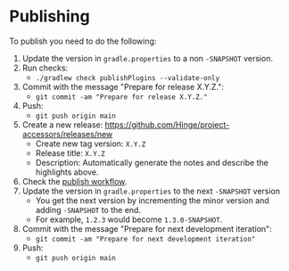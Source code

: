 # Publishing
To publish you need to do the following:
1. Update the version in `gradle.properties` to a non `-SNAPSHOT` version.
2. Run checks:
   - `./gradlew check publishPlugins --validate-only`
3. Commit with the message "Prepare for release X.Y.Z.":
   - `git commit -am "Prepare for release X.Y.Z."`
4. Push:
   - `git push origin main`
5. Create a new release: https://github.com/Hinge/project-accessors/releases/new
   - Create new tag version: `X.Y.Z`
   - Release title: `X.Y.Z`
   - Description: Automatically generate the notes and describe the highlights above.
6. Check the [publish workflow](https://github.com/Hinge/project-accessors/actions/workflows/publish.yml).
7. Update the version in `gradle.properties` to the next `-SNAPSHOT` version
   - You get the next version by incrementing the minor version and adding `-SNAPSHOT` to the end.
   - For example, `1.2.3` would become `1.3.0-SNAPSHOT`.
8. Commit with the message "Prepare for next development iteration":
   - `git commit -am "Prepare for next development iteration"`
9. Push:
   - `git push origin main`